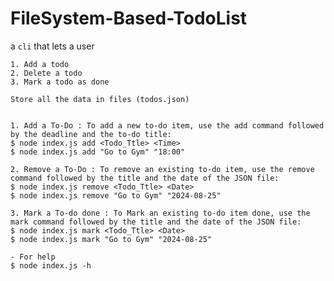 # FileSystem-Based-TodoList

a `cli` that lets a user

    1. Add a todo
    2. Delete a todo
    3. Mark a todo as done

    Store all the data in files (todos.json)


    1. Add a To-Do : To add a new to-do item, use the add command followed by the deadline and the to-do title:
    $ node index.js add <Todo_Ttle> <Time>
    $ node index.js add "Go to Gym" "18:00"

    2. Remove a To-Do : To remove an existing to-do item, use the remove command followed by the title and the date of the JSON file:
    $ node index.js remove <Todo_Ttle> <Date>
    $ node index.js remove "Go to Gym" "2024-08-25"

    3. Mark a To-do done : To Mark an existing to-do item done, use the mark command followed by the title and the date of the JSON file:
    $ node index.js mark <Todo_Ttle> <Date>
    $ node index.js mark "Go to Gym" "2024-08-25"

    - For help
    $ node index.js -h
